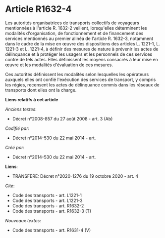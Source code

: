 # Article R1632-4

Les autorités organisatrices de transports collectifs de voyageurs mentionnées à l'article R. 1632-2 veillent, lorsqu'elles
déterminent les modalités d'organisation, de fonctionnement et de financement des services mentionnés au premier alinéa de
l'article R. 1632-3, notamment dans le cadre de la mise en œuvre des dispositions des articles L. 1221-1, L. 1221-3 et L.
1221-4, à définir des mesures de nature à prévenir les actes de délinquance et à protéger les usagers et les personnels de
ces services contre de tels actes. Elles définissent les moyens consacrés à leur mise en œuvre et les modalités d'évaluation
de ces mesures. 

Ces autorités définissent les modalités selon lesquelles les opérateurs auxquels elles ont confié l'exécution des services de
transport, y compris les régies, recensent les actes de délinquance commis dans les réseaux de transports dont elles ont la
charge.

**Liens relatifs à cet article**

_Anciens textes_:

  - Décret n°2008-857 du 27 août 2008 - art. 3 (Ab)

_Codifié par_:

  - Décret n°2014-530 du 22 mai 2014 - art.

_Créé par_:

  - Décret n°2014-530 du 22 mai 2014 - art.

**Liens**:

  - TRANSFERE: Décret n°2020-1276 du 19 octobre 2020 - art. 4

_Cite_:

  - Code des transports - art. L1221-1
  - Code des transports - art. L1221-3
  - Code des transports - art. R1632-2
  - Code des transports - art. R1632-3 (T)

_Nouveaux textes_:

  - Code des transports - art. R1631-4 (V)
